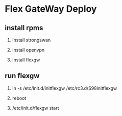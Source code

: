 Flex GateWay Deploy
===================


install rpms
------------

1. install strongswan

2. install openvpn

3. install flexgw

run flexgw
----------

1. ln -s /etc/init.d/initflexgw /etc/rc3.d/S98initflexgw

2. reboot

3. /etc/init.d/flexgw start
